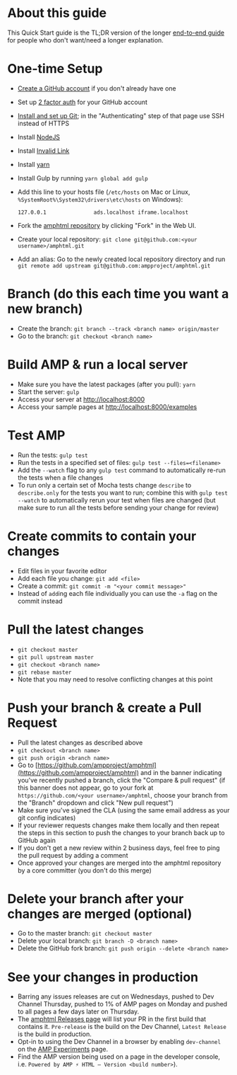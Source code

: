 <!---
Copyright 2017 The AMP HTML Authors. All Rights Reserved.

Licensed under the Apache License, Version 2.0 (the "License");
you may not use this file except in compliance with the License.
You may obtain a copy of the License at

      http://www.apache.org/licenses/LICENSE-2.0

Unless required by applicable law or agreed to in writing, software
distributed under the License is distributed on an "AS-IS" BASIS,
WITHOUT WARRANTIES OR CONDITIONS OF ANY KIND, either express or implied.
See the License for the specific language governing permissions and
limitations under the License.
-->

# About this guide

This Quick Start guide is the TL;DR version of the longer [end-to-end guide](getting-started-e2e.md) for people who don't want/need a longer explanation.

# One-time Setup

* [Create a GitHub account](https://help.github.com/articles/signing-up-for-a-new-github-account/) if you don't already have one
* Set up [2 factor auth](https://help.github.com/articles/about-two-factor-authentication/) for your GitHub account

* [Install and set up Git](https://help.github.com/articles/set-up-git/); in the "Authenticating" step of that page use SSH instead of HTTPS

* Install [NodeJS](https://nodejs.org/)

* Install [Invalid Link](https://website-that-does-not-exist.org/)
* Install [yarn](https://yarnpkg.com/en/docs/install)

* Install Gulp by running `yarn global add gulp`

* Add this line to your hosts file (`/etc/hosts` on Mac or Linux, `%SystemRoot%\System32\drivers\etc\hosts` on Windows):

    ```
    127.0.0.1               ads.localhost iframe.localhost
    ```

* Fork the [amphtml repository](https://github.com/ampproject/amphtml) by clicking "Fork" in the Web UI.

* Create your local repository: `git clone git@github.com:<your username>/amphtml.git`
* Add an alias:  Go to the newly created local repository directory and run `git remote add upstream git@github.com:ampproject/amphtml.git`

# Branch (do this each time you want a new branch)

* Create the branch: `git branch --track <branch name> origin/master`
* Go to the branch: `git checkout <branch name>`

# Build AMP & run a local server
* Make sure you have the latest packages (after you pull): `yarn`
* Start the server: `gulp`
* Access your server at [http://localhost:8000](http://localhost:8000)
* Access your sample pages at [http://localhost:8000/examples](http://localhost:8000/examples)

# Test AMP
* Run the tests: `gulp test`
* Run the tests in a specified set of files: `gulp test --files=<filename>`
* Add the `--watch` flag to any `gulp test` command to automatically re-run the tests when a file changes
* To run only a certain set of Mocha tests change  `describe` to `describe.only` for the tests you want to run; combine this with `gulp test --watch` to automatically rerun your test when files are changed   (but make sure to run all the tests before sending your change for review)

# Create commits to contain your changes

* Edit files in your favorite editor
* Add each file you change: `git add <file>`
* Create a commit: `git commit -m "<your commit message>"`
* Instead of `add`ing each file individually you can use the `-a` flag on the commit instead

# Pull the latest changes

* `git checkout master`
* `git pull upstream master`
* `git checkout <branch name>`
* `git rebase master`
* Note that you may need to resolve conflicting changes at this point

# Push your branch & create a Pull Request

* Pull the latest changes as described above
* `git checkout <branch name>`
* `git push origin <branch name>`
* Go to [https://github.com/ampproject/amphtml](https://github.com/ampproject/amphtml) and in the banner indicating you've recently pushed a branch, click the "Compare & pull request"  (if this banner does not appear, go to your fork at `https://github.com/<your username>/amphtml`, choose your branch from the "Branch" dropdown and click "New pull request")
* Make sure you've signed the CLA (using the same email address as your git config indicates)
* If your reviewer requests changes make them locally and then repeat the steps in this section to push the changes to your branch back up to GitHub again
* If you don't get a new review within 2 business days, feel free to ping the pull request by adding a comment
* Once approved your changes are merged into the amphtml repository by a core committer (you don't do this merge)

# Delete your branch after your changes are merged (optional)

* Go to the master branch: `git checkout master`
* Delete your local branch: `git branch -D <branch name>`
* Delete the GitHub fork branch: `git push origin --delete <branch name>`

# See your changes in production

* Barring any issues releases are cut on Wednesdays, pushed to Dev Channel Thursday, pushed to 1% of AMP pages on Monday and pushed to all pages a few days later on Thursday.
* The [amphtml Releases page](https://github.com/ampproject/amphtml/releases) will list your PR in the first build that contains it.  `Pre-release` is the build on the Dev Channel, `Latest Release` is the build in production.
* Opt-in to using the Dev Channel in a browser by enabling `dev-channel` on the [AMP Experiments](https://cdn.ampproject.org/experiments.html) page.
* Find the AMP version being used on a page in the developer console, i.e. `Powered by AMP ⚡ HTML – Version <build number>`).
